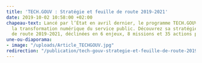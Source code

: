 ```yaml
---
title: 'TECH.GOUV : Stratégie et feuille de route 2019-2021'
date: 2019-10-02 10:58:00 +02:00
chapeau-text: Lancé par l’État en avril dernier, le programme TECH.GOUV vise à accélérer
  la transformation numérique du service public. Découvrez sa stratégie et sa feuille
  de route 2019-2021, déclinées en 6 enjeux, 8 missions et 35 actions prioritaires.
une-ou-diaporama:
- image: "/uploads/Article_TECHGOUV.jpg"
redirection: "/publication/tech-gouv-strategie-et-feuille-de-route-2019-2021/"
---
```



